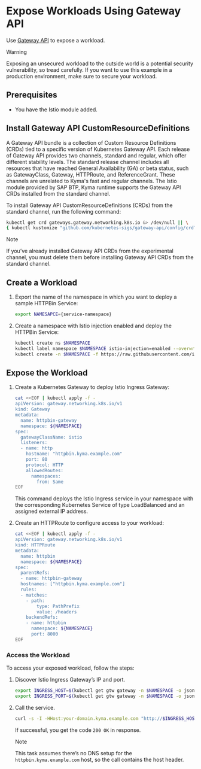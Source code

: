 # Expose Workloads Using Gateway API 

Use [Gateway API](https://gateway-api.sigs.k8s.io/) to expose a workload.

> [!WARNING]
> Exposing an unsecured workload to the outside world is a potential security vulnerability, so tread carefully. If you want to use this example in a production environment, make sure to secure your workload.

## Prerequisites

* You have the Istio module added.

## Install Gateway API CustomResourceDefinitions
A Gateway API bundle is a collection of Custom Resource Definitions (CRDs) tied to a specific version of Kubernetes Gateway API. Each release of Gateway API provides two channels, standard and regular, which offer different stability levels. The standard release channel includes all resources that have reached General Availability (GA) or beta status, such as GatewayClass, Gateway, HTTPRoute, and ReferenceGrant. These channels are unrelated to Kyma's fast and regular channels. The Istio module provided by SAP BTP, Kyma runtime supports the Gateway API CRDs installed from the standard channel.

To install Gateway API CustomResourceDefinitions (CRDs) from the standard channel, run the following command:

```bash
kubectl get crd gateways.gateway.networking.k8s.io &> /dev/null || \
{ kubectl kustomize "github.com/kubernetes-sigs/gateway-api/config/crd?ref=v1.1.0" | kubectl apply -f -; }
```

>[!NOTE]
> If you’ve already installed Gateway API CRDs from the experimental channel, you must delete them before installing Gateway API CRDs from the standard channel.

## Create a Workload
1. Export the name of the namespace in which you want to deploy a sample HTTPBin Service:
    ```bash
    export NAMESAPCE={service-namespace}
    ```
2. Create a namespace with Istio injection enabled and deploy the HTTPBin Service:
    ```bash
    kubectl create ns $NAMESPACE
    kubectl label namespace $NAMESPACE istio-injection=enabled --overwrite
    kubectl create -n $NAMESPACE -f https://raw.githubusercontent.com/istio/istio/master/samples/httpbin/httpbin.yaml
    ```

## Expose the Workload

1. Create a Kubernetes Gateway to deploy Istio Ingress Gateway:

    ```bash
    cat <<EOF | kubectl apply -f -
    apiVersion: gateway.networking.k8s.io/v1
    kind: Gateway
    metadata:
      name: httpbin-gateway
      namespace: ${NAMESPACE}
    spec:
      gatewayClassName: istio
      listeners:
      - name: http
        hostname: "httpbin.kyma.example.com"
        port: 80
        protocol: HTTP
        allowedRoutes:
          namespaces:
            from: Same
    EOF
    ```

    This command deploys the Istio Ingress service in your namespace with the corresponding Kubernetes Service of type LoadBalanced and an assigned external IP address.

2. Create an HTTPRoute to configure access to your workload:

    ```bash
    cat <<EOF | kubectl apply -f -
    apiVersion: gateway.networking.k8s.io/v1
    kind: HTTPRoute
    metadata:
      name: httpbin
      namespace: ${NAMESPACE}
    spec:
      parentRefs:
      - name: httpbin-gateway
      hostnames: ["httpbin.kyma.example.com"]
      rules:
      - matches:
        - path:
            type: PathPrefix
            value: /headers
        backendRefs:
        - name: httpbin
          namespace: ${NAMESPACE}
          port: 8000
    EOF
    ```

### Access the Workload
To access your exposed workload, follow the steps:

1. Discover Istio Ingress Gateway’s IP and port.
    
    ```bash
    export INGRESS_HOST=$(kubectl get gtw gateway -n $NAMESPACE -o jsonpath='{.status.addresses[0].value}')
    export INGRESS_PORT=$(kubectl get gtw gateway -n $NAMESPACE -o jsonpath='{.spec.listeners[?(@.name=="http")].port}')
    ```

2. Call the service.
    
    ```bash
    curl -s -I -HHost:your-domain.kyma.example.com "http://$INGRESS_HOST:$INGRESS_PORT/headers"
    ```
    If successful, you get the code `200 OK` in response.

    >[!NOTE]
    > This task assumes there’s no DNS setup for the `httpbin.kyma.example.com` host, so the call contains the host header.